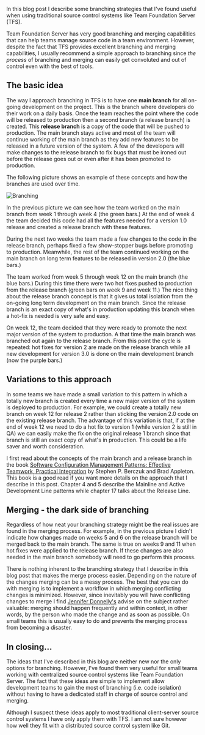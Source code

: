 In this blog post I describe some branching strategies that I've found useful when using traditional source control systems like Team Foundation Server (TFS).

Team Foundation Server has very good branching and merging capabilities that can help teams manage source code in a team environment. However, despite the fact that TFS provides excellent branching and merging capabilities, I usually recommend a simple approach to branching since *the process* of branching and merging can easily get convoluted and out of control even with the best of tools.


## The basic idea

The way I approach branching in TFS is to have one **main branch** for all on-going development on the project. This is the branch where developers do their work on a daily basis. Once the team reaches the point where the code will be released to production then a second branch (a release branch) is created. This **release branch** is a copy of the code that will be pushed to production. The main branch stays active and most of the team will continue working of the main branch as they add new features to be released in a future version of the system. A few of the developers will make changes to the release branch to fix bugs that must be ironed out before the release goes out or even after it has been promoted to production.

The following picture shows an example of these concepts and how the branches are used over time.

![Branching](https://hectorcorrea.com/images/branching.png)

In the previous picture we can see how the team worked on the main branch from week 1 through week 4 (the green bars.) At the end of week 4 the team decided this code had all the features needed for a version 1.0 release and created a release branch with these features.

During the next two weeks the team made a few changes to the code in the release branch, perhaps fixed a few show-stopper bugs before promoting to production. Meanwhile, the rest of the team continued working on the main branch on long term features to be released in version 2.0 (the blue bars.)

The team worked from week 5 through week 12 on the main branch (the blue bars.) During this time there were two hot fixes pushed to production from the release branch (green bars on week 9 and week 11.) The nice thing about the release branch concept is that it gives us total isolation from the on-going long term development on the main branch. Since the release branch is an exact copy of what's in production updating this branch when a hot-fix is needed is very safe and easy.

On week 12, the team decided that they were ready to promote the next major version of the system to production. A that time the main branch was branched out again to the release branch. From this point the cycle is repeated: hot fixes for version 2 are made on the release branch while all new development for version 3.0 is done on the main development branch (now the purple bars.)


## Variations to this approach

In some teams we have made a small variation to this pattern in which a totally new branch is created every time a new major version of the system is deployed to production. For example, we could create a totally new branch on week 12 for release 2 rather than sticking the version 2.0 code on the existing release branch. The advantage of this variation is that, if at the end of week 12 we need to do a hot fix to version 1 (while version 2 is still in QA) we can easily make the fix on the original release 1 branch since that branch is still an exact copy of what's in production. This could be a life saver and worth consideration.

I first read about the concepts of the main branch and a release branch in the book [Software Configuration Management Patterns: Effective Teamwork, Practical Integration](http://www.amazon.com/Software-Configuration-Management-Patterns-Integration/dp/0201741172) by Stephen P. Berczuk and Brad Appleton. This book is a good read if you want more details on the approach that I describe in this post. Chapter 4 and 5 describe the Mainline and Active Development Line patterns while chapter 17 talks about the Release Line.


## Merging - the dark side of branching

Regardless of how neat your branching strategy might be the real issues are found in the merging process. For example, in the previous picture I didn't indicate how changes made on weeks 5 and 6 on the release branch will be merged back to the main branch. The same is true on weeks 9 and 11 when hot fixes were applied to the release branch. If these changes are also needed in the main branch somebody will need to go perform this process.

There is nothing inherent to the branching strategy that I describe in this blog post that makes the merge process easier. Depending on the nature of the changes merging can be a messy process. The best that you can do with merging is to implement a workflow in which merging conflicting changes is minimized. However, since inevitably you will have conflicting changes to merge I find [Jennifer Donnelly's](http://www.yuiblog.com/blog/2011/06/09/video-f2esummit2011-donnelly/) advise on the subject rather valuable: merging should happen frequently and within context, in other words, by the person who made the change and as soon as possible. On small teams this is usually easy to do and prevents the merging process from becoming a disaster.


## In closing...

The ideas that I've described in this blog are neither new nor the only options for branching. However, I've found them very useful for small teams working with centralized source control systems like Team Foundation Server. The fact that these ideas are simple to implement allow development teams to gain the most of branching (i.e. code isolation) without having to have a dedicated staff in charge of source control and merging.

Although I suspect these ideas apply to most traditional client-server source control systems I have only apply them with TFS. I am not sure however how well they fit with a distributed source control system like Git.